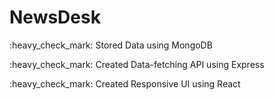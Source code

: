# NewsDesk

 <p>:heavy_check_mark: Stored Data using MongoDB</p>
 <p>:heavy_check_mark: Created Data-fetching API using Express</p>
 <p>:heavy_check_mark: Created Responsive UI using React</p>
